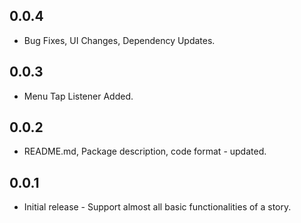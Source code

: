 ## 0.0.4

* Bug Fixes, UI Changes, Dependency Updates.

## 0.0.3

* Menu Tap Listener Added.

## 0.0.2

* README.md, Package description, code format - updated.

## 0.0.1

* Initial release - Support almost all basic functionalities of a story.

